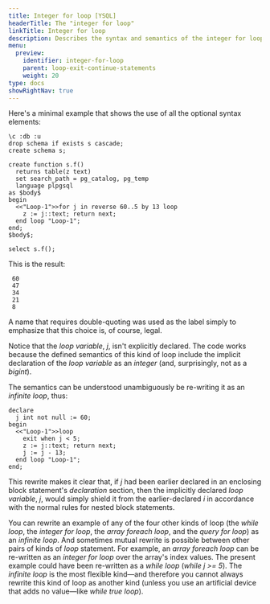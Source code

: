 ```yaml
---
title: Integer for loop [YSQL]
headerTitle: The "integer for loop"
linkTitle: Integer for loop
description: Describes the syntax and semantics of the integer for loop. [YSQL]
menu:
  preview:
    identifier: integer-for-loop
    parent: loop-exit-continue-statements
    weight: 20
type: docs
showRightNav: true
---
```


Here's a minimal example that shows the use of all the optional syntax elements:

```plpgsql
\c :db :u
drop schema if exists s cascade;
create schema s;

create function s.f()
  returns table(z text)
  set search_path = pg_catalog, pg_temp
  language plpgsql
as $body$
begin
  <<"Loop-1">>for j in reverse 60..5 by 13 loop
    z := j::text; return next;
  end loop "Loop-1";
end;
$body$;

select s.f();
```

This is the result:

```output
 60
 47
 34
 21
 8
```

A name that requires double-quoting was used as the label simply to emphasize that this choice is, of course, legal.

Notice that the _loop variable_, _j_, isn't explicitly declared. The code works because the defined semantics of this kind of loop include the implicit declaration of the _loop variable_ as an _integer_ (and, surprisingly, not as a _bigint_).

The semantics can be understood unambiguously be re-writing it as an _infinite loop_, thus:

```plpgsql
declare
  j int not null := 60;
begin
  <<"Loop-1">>loop
    exit when j < 5;
    z := j::text; return next;
    j := j - 13;
  end loop "Loop-1";
end;
```

This rewrite makes it clear that, if _j_ had been earlier declared in an enclosing block statement's _declaration_ section, then the implicitly declared _loop variable_, _j_, would simply shield it from the earlier-declared _i_ in accordance with the normal rules for nested block statements.

You can rewrite an example of any of the four other kinds of loop (the _while loop_, the _integer for loop_, the _array foreach loop_, and the _query for loop_) as an _infinite loop_. And sometimes mutual rewrite is possible between other pairs of kinds of _loop_ statement. For example, an _array foreach loop_ can be re-written as an _integer for loop_ over the array's index values. The present example could have been re-written as a _while loop_ (_while j >= 5_). The _infinite loop_ is the most flexible kind—and therefore you cannot always rewrite this kind of loop as another kind (unless you use an artificial device that adds no value—like _while true loop_).

